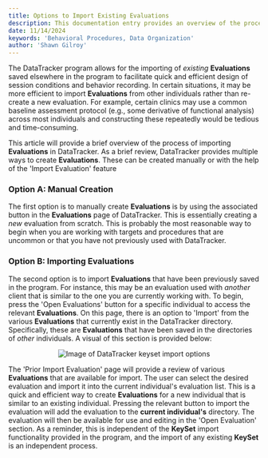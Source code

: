 ```yaml
---
title: Options to Import Existing Evaluations
description: This documentation entry provides an overview of the process of importing existing Evaluations in DataTracker, including the purpose, benefits, and steps to import Evaluations from other individuals.
date: 11/14/2024
keywords: 'Behavioral Procedures, Data Organization'
author: 'Shawn Gilroy'
---
```


The DataTracker program allows for the importing of _existing_ **Evaluations** saved elsewhere in the program to facilitate quick and efficient design of session conditions and behavior recording. In certain situations, it may be more efficient to import **Evaluations** from other individuals rather than re-create a new evaluation. For example, certain clinics may use a common baseline assessment protocol (e.g., some derivative of functional analysis) across most individuals and constructing these repeatedly would be tedious and time-consuming.

This article will provide a brief overview of the process of importing **Evaluations** in DataTracker. As a brief review, DataTracker provides multiple ways to create **Evaluations**. These can be created manually or with the help of the 'Import Evaluation' feature

### Option A: Manual Creation

The first option is to manually create **Evaluations** is by using the associated button in the **Evaluations** page of DataTracker. This is essentially creating a _new_ evaluation from scratch. This is probably the most reasonable way to begin when you are working with targets and procedures that are uncommon or that you have not previously used with DataTracker.

### Option B: Importing Evaluations

The second option is to import **Evaluations** that have been previously saved in the program. For instance, this may be an evaluation used with _another_ client that is similar to the one you are currently working with. To begin, press the 'Open Evaluations' button for a specific individual to access the relevant **Evaluations**. On this page, there is an option to 'Import' from the various **Evaluations** that currently exist in the DataTracker directory. Specifically, these are **Evaluations** that have been saved in the directories of _other_ individuals. A visual of this section is provided below:

<div align="center" width="100%">
    <img src="docs/preview_import_evaluation_ui.png" alt="Image of DataTracker keyset import options"/>
</div>

The 'Prior Import Evaluation' page will provide a review of various **Evaluations** that are available for import. The user can select the desired evaluation and import it into the current individual's evaluation list. This is a quick and efficient way to create **Evaluations** for a new individual that is similar to an existing individual. Pressing the relevant button to import the evaluation will add the evaluation to the **current individual's** directory. The evaluation will then be available for use and editing in the 'Open Evaluation' section. As a reminder, this is independent of the **KeySet** import functionality provided in the program, and the import of any existing **KeySet** is an independent process.
